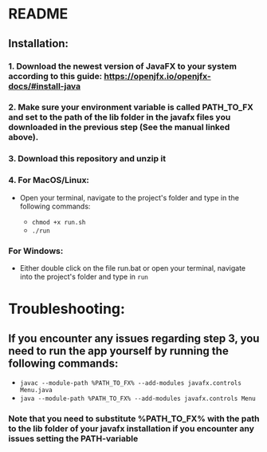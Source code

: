 # README

## Installation:

### 1. Download the newest version of JavaFX to your system according to this guide: https://openjfx.io/openjfx-docs/#install-java
	
### 2. Make sure your environment variable is called PATH_TO_FX and set to the path of the lib folder in the javafx files you downloaded in the previous step (See the manual linked above).

### 3. Download this repository and unzip it

### 4. For MacOS/Linux:

- Open your terminal, navigate to the project's folder and type in the following commands:

	- ```chmod +x run.sh```
	- ```./run```

###    For Windows:

- Either double click on the file run.bat or open your terminal, navigate into the project's folder and type in ```run```

# Troubleshooting:

## If you encounter any issues regarding step 3, you need to run the app yourself by running the following commands:

  - ```javac --module-path %PATH_TO_FX% --add-modules javafx.controls Menu.java```
  - ```java --module-path %PATH_TO_FX% --add-modules javafx.controls Menu```
  
### Note that you need to substitute %PATH_TO_FX% with the path to the lib folder of your javafx installation if you encounter any issues setting the PATH-variable
